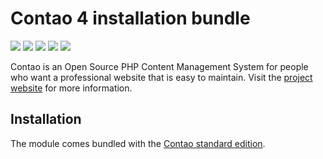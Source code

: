 Contao 4 installation bundle
============================

[![](https://img.shields.io/travis/contao/installation-bundle/master.svg?style=flat-square)](https://travis-ci.org/contao/installation-bundle/)
[![](https://img.shields.io/scrutinizer/g/contao/installation-bundle/master.svg?style=flat-square)](https://scrutinizer-ci.com/g/contao/installation-bundle/)
[![](https://img.shields.io/coveralls/contao/installation-bundle/master.svg?style=flat-square)](https://coveralls.io/github/contao/installation-bundle)
[![](https://img.shields.io/packagist/v/contao/installation-bundle.svg?style=flat-square)](https://packagist.org/packages/contao/installation-bundle)
[![](https://img.shields.io/packagist/dt/contao/installation-bundle.svg?style=flat-square)](https://packagist.org/packages/contao/installation-bundle)

Contao is an Open Source PHP Content Management System for people who want a
professional website that is easy to maintain. Visit the [project website][1]
for more information.


Installation
------------

The module comes bundled with the [Contao standard edition][2].


[1]: https://contao.org
[2]: https://github.com/contao/standard-edition
